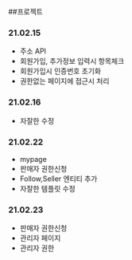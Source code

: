 ##프로젝트
### 21.02.15
- 주소 API
- 회원가입, 추가정보 입력시 항목체크
- 회원가입시 인증번호 초기화
- 권한없는 페이지에 접근시 처리

### 21.02.16
- 자잘한 수정

### 21.02.22
- mypage
- 판매자 권한신청
- Follow,Seller 엔티티 추가
- 자잘한 템플릿 수정

### 21.02.23
- 판매자 권한신청
- 관리자 페이지
- 관리자 권한
